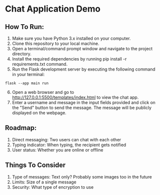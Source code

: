# Chat Application Demo

## How To Run:

1. Make sure you have Python 3.x installed on your computer.
2. Clone this repository to your local machine.
3. Open a terminal/command prompt window and navigate to the project directory.
4. Install the required dependencies by running pip install -r requirements.txt command.
5. Run the Flask development server by executing the following command in your terminal:
```
flask --app main run
```
6. Open a web browser and go to http://127.0.0.1:5500/templates/index.html to view the chat app.
7. Enter a username and message in the input fields provided and click on the "Send" button to send the message. The message will be publicly displayed on the webpage.

## Roadmap:

1. Direct messaging: Two users can chat with each other
2. Typing indicator: When typing, the recipient gets notified
3. User status: Whether you are online or offline

## Things To Consider

1. Type of messages: Text only? Probably some images too in the future
2. Limits: Size of a single message
3. Security: What type of encryption to use